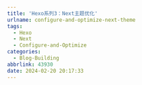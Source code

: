 ```yaml
---
title: 'Hexo系列3：Next主题优化'
urlname: configure-and-optimize-next-theme
tags:
  - Hexo
  - Next
  - Configure-and-Optimize
categories:
  - Blog-Building
abbrlink: 43930
date: 2024-02-20 20:17:33
---
```

